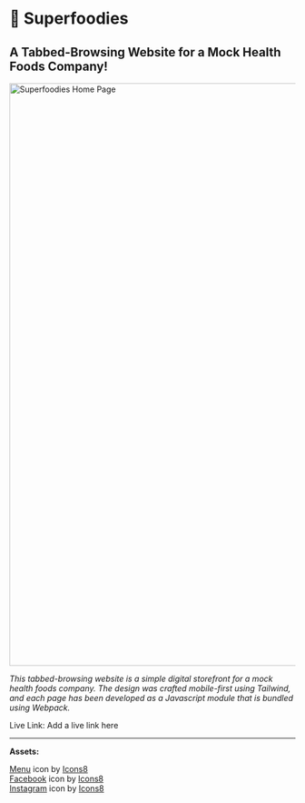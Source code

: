 <h1>🍎 Superfoodies</h1>

<h2>A Tabbed-Browsing Website for a Mock Health Foods Company!</h2>

<img width="1025" alt="Superfoodies Home Page" src="https://user-images.githubusercontent.com/106128212/222317994-576170a2-70e9-44a3-9df1-ceb47b091ecc.png">

<i>This tabbed-browsing website is a simple digital storefront for a mock health foods company. The design was crafted mobile-first using Tailwind, and each page has been developed as a Javascript module that is bundled using Webpack.</i>

Live Link: Add a live link here

<hr>

<strong>Assets:</strong><br>

<a target="_blank" href="https://icons8.com/icon/dMz54mFbVirR/menu">Menu</a> icon by <a target="_blank" href="https://icons8.com">Icons8</a><br>
<a target="_blank" href="https://icons8.com/icon/118490/facebook">Facebook</a> icon by <a target="_blank" href="https://icons8.com">Icons8</a><br>
<a target="_blank" href="https://icons8.com/icon/84884/instagram">Instagram</a> icon by <a target="_blank" href="https://icons8.com">Icons8</a>
